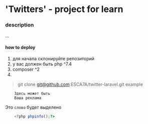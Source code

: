 # 'Twitters' - project for learn

### description
...

####  how to deploy

1. для начала склонируйте репозиторий
2. у вас должен быть php ^7.4
3. composer ^2
4. 

> git clone git@github.com:ESCA7A/twitter-laravel.git example

```
    Здесь может быть
    Ваша реклама
```

Это `слово` будет выделено

```php
    <?php phpinfo();?>
```